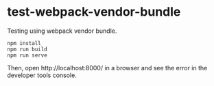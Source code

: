 # test-webpack-vendor-bundle
Testing using webpack vendor bundle.

```
npm install
npm run build
npm run serve
```

Then, open http://localhost:8000/ in a browser and see the error in the developer tools console.